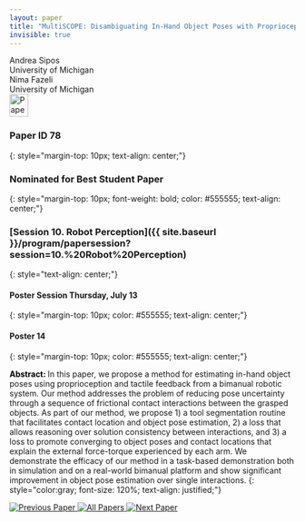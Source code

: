 ```yaml
---
layout: paper
title: "MultiSCOPE: Disambiguating In-Hand Object Poses with Proprioception and Tactile Feedback"
invisible: true
---
```

<div class="paper-authors">
<div class="paper-author-box">
    <div class="paper-author-name">Andrea Sipos</div>
    <div class="paper-author-uni">University of Michigan</div>
</div>
<div class="paper-author-box">
    <div class="paper-author-name">Nima Fazeli</div>
    <div class="paper-author-uni">University of Michigan</div>
</div>

</div><div class="paper-pdf">
<div> <a href="http://www.roboticsproceedings.org/rss19/p078.pdf"><img src="{{ site.baseurl }}/images/paper_link.png" alt="Paper Website" width = "33"  height = "40"/></a> </div>
</div>

### Paper ID 78
{: style="margin-top: 10px; text-align: center;"}

### Nominated for Best Student Paper
{: style="margin-top: 10px; font-weight: bold; color: #555555; text-align: center;"}

### [Session 10. Robot Perception]({{ site.baseurl }}/program/papersession?session=10.%20Robot%20Perception)
{: style="text-align: center;"}

#### Poster Session Thursday, July 13
{: style="margin-top: 10px; color: #555555; text-align: center;"}

#### Poster 14
{: style="margin-top: 10px; color: #555555; text-align: center;"}

<b style="color: black;">Abstract: </b>In this paper, we propose a method for estimating in-hand object poses using proprioception and tactile feedback from a bimanual robotic system. Our method addresses the problem of reducing pose uncertainty through a sequence of frictional contact interactions between the grasped objects. As part of our method, we propose 1) a tool segmentation routine that facilitates contact location and object pose estimation, 2) a loss that allows reasoning over solution consistency between interactions, and 3) a loss to promote converging to object poses and contact locations that explain the external force-torque experienced by each arm. We demonstrate the efficacy of our method in a task-based demonstration both in simulation and on a real-world bimanual platform and show significant improvement in object pose estimation over single interactions.
{: style="color:gray; font-size: 120%; text-align: justified;"}


<div class="paper-menu">
<a href="{{ site.baseurl }}/program/papers/077/"> <img src="{{ site.baseurl }}/images/previous_paper_icon.png" alt="Previous Paper" title="Previous Paper"/> </a>
<a href="{{ site.baseurl }}/program/papers"><img src="{{ site.baseurl }}/images/overview_icon.png" alt="All Papers" title="All Papers"/> </a>
<a href="{{ site.baseurl }}/program/papers/079/"> <img src="{{ site.baseurl }}/images/next_paper_icon.png" alt="Next Paper" title="Next Paper"/> </a>

</div>
